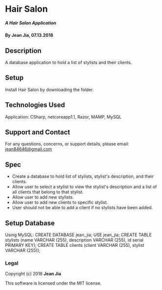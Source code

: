 # Hair Salon
##### A Hair Salon Application

#### By Jean Jia, 07.13.2018

## Description

A database application to hold a list of stylists and their clients.

## Setup

Install Hair Salon by downloading the folder.

## Technologies Used

Application: CSharp, netcoreapp1.1, Razor, MAMP, MySQL

## Support and Contact

For any questions, concerns, or support details, please email:
jean84646@gmail.com

## Spec

* Create a database to hold list of stylists, stylist's description, and their clients.
* Allow user to select a stylist to view the stylist's description and a list of all clients that belong to that stylist.
* Allow user to add new stylists.
* Allow user to add new clients to specific stylist.
* User should not be able to add a client if no stylists have been added.

## Setup Database
Using MySQL:
CREATE DATABASE jean_jia;
USE jean_jia;
CREATE TABLE stylists (name VARCHAR (255), description VARCHAR (255), id serial PRIMARY KEY);
CREATE TABLE clients (client VARCHAR (255), stylist VARCHAR (255));

### Legal

Copyright (c) 2018 **Jean Jia**

This software is licensed under the MIT license.
